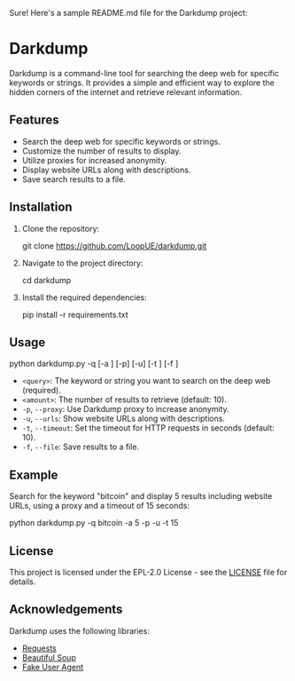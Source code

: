 Sure! Here's a sample README.md file for the Darkdump project:

# Darkdump

Darkdump is a command-line tool for searching the deep web for specific keywords or strings. It provides a simple and efficient way to explore the hidden corners of the internet and retrieve relevant information.

## Features

- Search the deep web for specific keywords or strings.
- Customize the number of results to display.
- Utilize proxies for increased anonymity.
- Display website URLs along with descriptions.
- Save search results to a file.

## Installation

1. Clone the repository:

   
   git clone https://github.com/LoopUE/darkdump.git
  

2. Navigate to the project directory:

   
   cd darkdump
  

3. Install the required dependencies:

   
   pip install -r requirements.txt
  

## Usage

python darkdump.py -q <query> [-a <amount>] [-p] [-u] [-t <timeout>] [-f <filename>]

- `<query>`: The keyword or string you want to search on the deep web (required).
- `<amount>`: The number of results to retrieve (default: 10).
- `-p`, `--proxy`: Use Darkdump proxy to increase anonymity.
- `-u`, `--urls`: Show website URLs along with descriptions.
- `-t`, `--timeout`: Set the timeout for HTTP requests in seconds (default: 10).
- `-f`, `--file`: Save results to a file.

## Example

Search for the keyword "bitcoin" and display 5 results including website URLs, using a proxy and a timeout of 15 seconds:

python darkdump.py -q bitcoin -a 5 -p -u -t 15

## License

This project is licensed under the  EPL-2.0 License - see the [LICENSE](LICENSE) file for details.

## Acknowledgements

Darkdump uses the following libraries:

- [Requests](https://docs.python-requests.org/en/latest/)
- [Beautiful Soup](https://www.crummy.com/software/BeautifulSoup/)
- [Fake User Agent](https://pypi.org/project/fake-useragent/)
